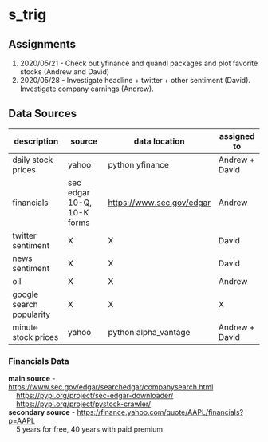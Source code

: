 # s_trig

## Assignments
1. 2020/05/21 - Check out yfinance and quandl packages and plot favorite stocks (Andrew and David)
2. 2020/05/28 - Investigate headline + twitter + other sentiment (David). Investigate company earnings (Andrew).

## Data Sources
description | source | data location | assigned to
------------|--------|---------------|------------
daily stock prices|yahoo|python yfinance|Andrew + David 
financials|sec edgar 10-Q, 10-K forms|https://www.sec.gov/edgar|Andrew
twitter sentiment|X|X|David
news sentiment|X|X|David
oil|X|X|Andrew
google search popularity|X|X|X
minute stock prices|yahoo|python alpha\_vantage|Andrew + David 

### Financials Data
**main source** - https://www.sec.gov/edgar/searchedgar/companysearch.html  
&nbsp;&nbsp;&nbsp;&nbsp;https://pypi.org/project/sec-edgar-downloader/   
&nbsp;&nbsp;&nbsp;&nbsp;https://pypi.org/project/pystock-crawler/   
**secondary source** - https://finance.yahoo.com/quote/AAPL/financials?p=AAPL  
&nbsp;&nbsp;&nbsp;&nbsp;5 years for free, 40 years with paid premium   
